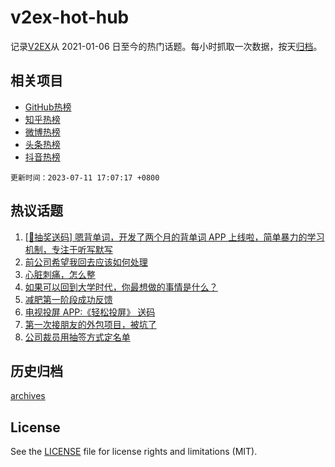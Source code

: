# v2ex-hot-hub

 记录[V2EX](https://www.v2ex.com/)从 2021-01-06 日至今的热门话题。每小时抓取一次数据，按天[归档](archives)。
 
 ## 相关项目

- [GitHub热榜](https://github.com/snaildev/github-hot-hub)
- [知乎热榜](https://github.com/snaildev/zhihu-hot-hub)
- [微博热榜](https://github.com/snaildev/weibo-hot-hub)
- [头条热榜](https://github.com/snaildev/toutiao-hot-hub)
- [抖音热榜](https://github.com/snaildev/douyin-hot-hub)


 `更新时间：2023-07-11 17:07:17 +0800`

## 热议话题

1. [[🎁抽奖送码] 嗯背单词，开发了两个月的背单词 APP 上线啦，简单暴力的学习机制，专注于听写默写](https://www.v2ex.com/t/955717)
1. [前公司希望我回去应该如何处理](https://www.v2ex.com/t/955698)
1. [心脏刺痛，怎么整](https://www.v2ex.com/t/955595)
1. [如果可以回到大学时代，你最想做的事情是什么？](https://www.v2ex.com/t/955714)
1. [减肥第一阶段成功反馈](https://www.v2ex.com/t/955704)
1. [电视投屏 APP:《轻松投屏》 送码](https://www.v2ex.com/t/955598)
1. [第一次接朋友的外包项目，被坑了](https://www.v2ex.com/t/955810)
1. [公司裁员用抽签方式定名单](https://www.v2ex.com/t/955741)

## 历史归档

[archives](archives)

## License

See the [LICENSE](LICENSE) file for license rights and limitations (MIT).
